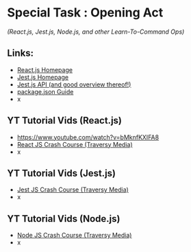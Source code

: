 # Special Task : Opening Act 
*(React.js, Jest.js, Node.js, and other Learn-To-Command Ops)*

## Links:
* [React.js Homepage](https://reactjs.org/)
* [Jest.js Homepage](https://jestjs.io/)
* [Jest.js API (and good overview thereof!)](https://jestjs.io/docs/api)
* [package.json Guide](https://nodejs.dev/learn/the-package-json-guide)
* x

## YT Tutorial Vids (React.js)
* https://www.youtube.com/watch?v=bMknfKXIFA8
* [React JS Crash Course (Traversy Media)](https://www.youtube.com/watch?v=w7ejDZ8SWv8)
* x

## YT Tutorial Vids (Jest.js)
* [Jest JS Crash Course (Traversy Media)](https://www.youtube.com/watch?v=7r4xVDI2vho)
* x

## YT Tutorial Vids (Node.js)
* [Node JS Crash Course (Traversy Media)](https://www.youtube.com/watch?v=fBNz5xF-Kx4)
* x
